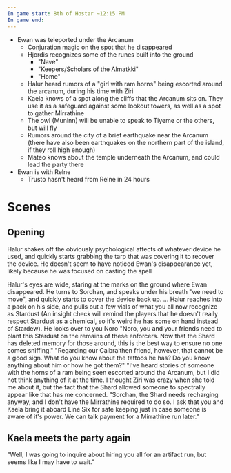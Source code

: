 ```yaml
---
In game start: 8th of Hostar ~12:15 PM
In game end: 
---
```

- Ewan was teleported under the Arcanum
    - Conjuration magic on the spot that he disappeared
    - Hjordis recognizes some of the runes built into the ground
        - "Nave"
        - "Keepers/Scholars of the Almatkki"
        - "Home"
    - Halur heard rumors of a "girl with ram horns" being escorted around the arcanum, during his time with Ziri
    - Kaela knows of a spot along the cliffs that the Arcanum sits on. They use it as a safeguard against some lookout towers, as well as a spot to gather Mirrathine
    - The owl (Muninn) will be unable to speak to Tiyeme or the others, but will fly 
    - Rumors around the city of a brief earthquake near the Arcanum (there have also been earthquakes on the northern part of the island, if they roll high enough)
    - Mateo knows about the temple underneath the Arcanum, and could lead the party there
- Ewan is with Relne
    - Trusto hasn't heard from Relne in 24 hours

# Scenes
## Opening
Halur shakes off the obviously psychological affects of whatever device he used, and quickly starts grabbing the tarp that was covering it to recover the device. He doesn't seem to have noticed Ewan's disappearance yet, likely because he was focused on casting the spell 

Halur's eyes are wide, staring at the marks on the ground where Ewan disappeared. He turns to Sorchan, and speaks under his breath "we need to move", and quickly starts to cover the device back up.
...
Halur reaches into a pack on his side, and pulls out a few vials of what you all now recognize as Stardust (An insight check will remind the players that he doesn't really respect Stardust as a chemical, so it's weird he has some on hand instead of Stardew). He looks over to you Noro
"Noro, you and your friends need to plant this Stardust on the remains of these enforcers. Now that the Shard has deleted memory for those around, this is the best way to ensure no one comes sniffing."
"Regarding our Calbraithen friend, however, that cannot be a good sign. What do you know about the tattoos he has? Do you know anything about him or how he got them?"
"I've heard stories of someone with the horns of a ram being seen escorted around the Arcanum, but I did not think anything of it at the time. I thought Ziri was crazy when she told me about it, but the fact that the Shard allowed someone to spectrally appear like that has me concerned. 
"Sorchan, the Shard needs recharging anyway, and I don't have the Mirrathine required to do so. I ask that you and Kaela bring it aboard Line Six for safe keeping just in case someone is aware of it's power. We can talk payment for a Mirrathine run later."
## Kaela meets the party again
"Well, I was going to inquire about hiring you all for an artifact run, but seems like I may have to wait."